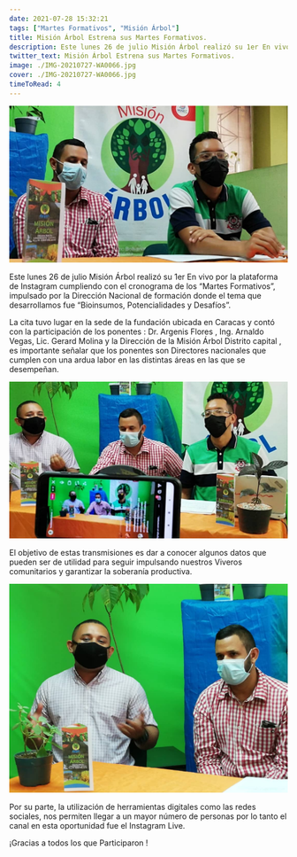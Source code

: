 ```yaml
---
date: 2021-07-28 15:32:21
tags: ["Martes Formativos", "Misión Árbol"]
title: Misión Árbol Estrena sus Martes Formativos.
description: Este lunes 26 de julio Misión Árbol realizó su 1er En vivo por la plataforma de Instagram cumpliendo con el cronograma de los Martes Formativos, impulsado por la Dirección Nacional de formación donde el tema que desarrollamos fue Bioinsumos, Potencialidades y Desafíos
twitter_text: Misión Árbol Estrena sus Martes Formativos.
image: ./IMG-20210727-WA0066.jpg
cover: ./IMG-20210727-WA0066.jpg
timeToRead: 4
---
```


![Mision-Arbol](./IMG-20210727-WA0066.jpg)

Este lunes 26 de julio Misión Árbol realizó su 1er En vivo por la plataforma de Instagram cumpliendo con el cronograma de los “Martes Formativos”, impulsado por la Dirección Nacional de formación donde el tema que desarrollamos fue “Bioinsumos, Potencialidades y Desafíos”.

La cita tuvo lugar en la sede de la fundación ubicada en Caracas y contó con la participación de los ponentes : Dr. Argenis Flores , Ing. Arnaldo Vegas, Lic. Gerard Molina y la Dirección de la Misión Árbol Distrito capital , es importante señalar que los ponentes son Directores nacionales que cumplen con una ardua labor en las distintas áreas en las que se desempeñan.

![Mision-Arbol-2](./IMG-20210727-WA0067.jpg)

El objetivo de estas transmisiones es dar a conocer algunos datos que pueden ser de utilidad para seguir impulsando nuestros Viveros comunitarios y garantizar la soberanía productiva.

![Mision-Arbol-3](./IMG-20210727-WA0070.jpg)

Por su parte, la utilización de herramientas digitales como las redes sociales, nos permiten llegar a un mayor número de personas por lo tanto el canal en esta oportunidad fue el Instagram Live.

¡Gracias a todos los que Participaron !


